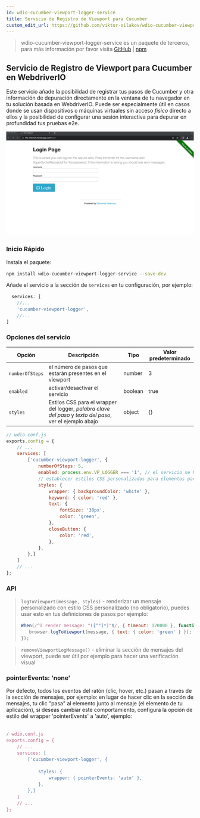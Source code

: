 ```yaml
---
id: wdio-cucumber-viewport-logger-service
title: Servicio de Registro de Viewport para Cucumber
custom_edit_url: https://github.com/viktor-silakov/wdio-cucumber-viewport-logger-service/edit/main/README.md
---
```



> wdio-cucumber-viewport-logger-service es un paquete de terceros, para más información por favor visita [GitHub](https://github.com/viktor-silakov/wdio-cucumber-viewport-logger-service) | [npm](https://www.npmjs.com/package/wdio-cucumber-viewport-logger-service)
## Servicio de Registro de Viewport para Cucumber en WebdriverIO

Este servicio añade la posibilidad de registrar tus pasos de Cucumber y otra información de depuración directamente en la ventana de tu navegador en
tu solución basada en WebdriverIO. Puede ser especialmente útil en casos donde se usan dispositivos o máquinas virtuales sin acceso
*físico* directo a ellos y la posibilidad de configurar una sesión interactiva para depurar en profundidad tus pruebas e2e.

![demo](https://github.com/viktor-silakov/wdio-cucumber-viewport-logger-service/raw/main/img/demo.gif)

### Inicio Rápido

Instala el paquete:

```bash
npm install wdio-cucumber-viewport-logger-service --save-dev
```

Añade el servicio a la sección de `services` en tu configuración, por ejemplo:

```js
  services: [
    //...
    'cucumber-viewport-logger',
    //...
]
```

### Opciones del servicio

| Opción  | Descripción | Tipo |Valor predeterminado |
| --- | --- | --- | --- |
| `numberOfSteps`  | el número de pasos que estarán presentes en el viewport  | number |3 |
| `enabled`  | activar/desactivar el servicio | boolean |true |
| `styles`  | Estilos CSS para el wrapper del logger, *palabra clave del paso* y *texto del paso*, ver el ejemplo abajo  | object |{} |

```js
// wdio.conf.js
exports.config = {
    // ...
    services: [
        ['cucumber-viewport-logger', {
            numberOfSteps: 5,
            enabled: process.env.VP_LOGGER === '1', // el servicio se habilitará solo cuando configures la variable de entorno `VP_LOGGER` a `1`
            // establecer estilos CSS personalizados para elementos particulares
            styles: {
                wrapper: { backgroundColor: 'white' },
                keyword: { color: 'red' },
                text: {
                    fontSize: '30px',
                    color: 'green',
                },
                closeButton: {
                    color: 'red',
                },
            },
        },]
    ]
    // ...
};
```

### API

> `logToViewport(message, styles)` - renderizar un mensaje personalizado con estilo CSS personalizado (no obligatorio), puedes usar esto en tus definiciones de pasos
por ejemplo:
>```js
>When(/^I render message: "([^"]*)"$/, { timeout: 120000 }, function (message) {
>    browser.logToViewport(message, { text: { color: 'green' } });
>});
>```


> `removeViewportLogMessage()` - eliminar la sección de mensajes del viewport, puede ser útil por ejemplo para hacer una verificación visual

### pointerEvents: 'none'

Por defecto, todos los eventos del ratón (clic, hover, etc.) pasan a través de la sección de mensajes, por ejemplo: en lugar de hacer clic en la sección de mensajes, tu clic "pasa" al elemento junto al mensaje (el elemento de tu aplicación), si deseas cambiar este comportamiento, configura la opción de estilo del wrapper 'pointerEvents' a 'auto', ejemplo:
```js

/ wdio.conf.js
exports.config = {
    // ...
    services: [
        ['cucumber-viewport-logger', {
     
            styles: {
                wrapper: { pointerEvents: 'auto' },
            },
        },]
    ]
    // ...
};
```
